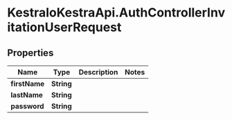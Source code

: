 # KestraIoKestraApi.AuthControllerInvitationUserRequest

## Properties

Name | Type | Description | Notes
------------ | ------------- | ------------- | -------------
**firstName** | **String** |  | 
**lastName** | **String** |  | 
**password** | **String** |  | 


